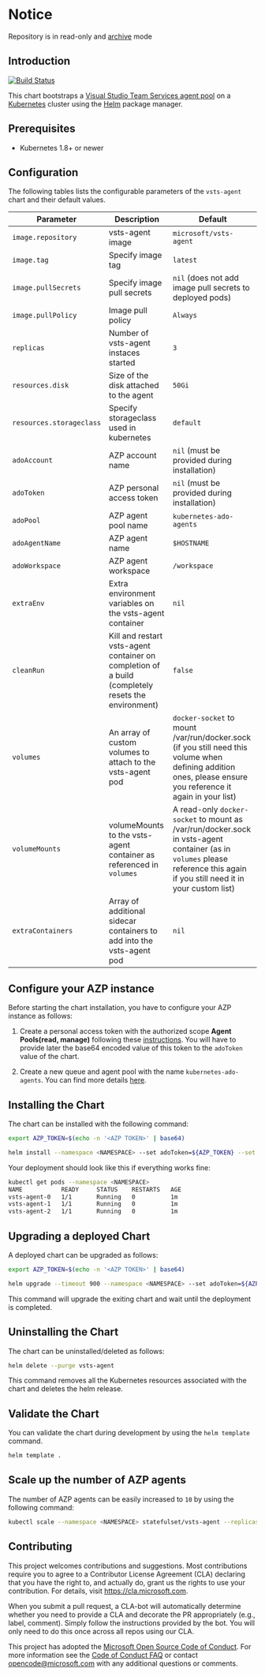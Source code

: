 # Notice

Repository is in read-only and [archive](https://docs.github.com/en/free-pro-team@latest/github/creating-cloning-and-archiving-repositories/about-archiving-repositories) mode

## Introduction

[![Build Status](https://dev.azure.com/azure/helm-vsts-agent/_apis/build/status/Azure.helm-vsts-agent?branchName=master)](https://dev.azure.com/azure/helm-vsts-agent/_build/latest?definitionId=12?branchName=master)

This chart bootstraps a [Visual Studio Team Services agent pool](https://github.com/Microsoft/vsts-agent) on a [Kubernetes](http://kubernetes.io) cluster using the [Helm](https://helm.sh) package manager.

## Prerequisites
 - Kubernetes 1.8+ or newer

## Configuration

The following tables lists the configurable parameters of the `vsts-agent` chart and their default values.

| Parameter                         | Description                           | Default                                                   |
| --------------------------------- | ------------------------------------- | --------------------------------------------------------- |
| `image.repository`                | vsts-agent image                      | `microsoft/vsts-agent`                                    |
| `image.tag`                       | Specify image tag                     | `latest`                                                  |
| `image.pullSecrets`               | Specify image pull secrets            | `nil` (does not add image pull secrets to deployed pods)  |
| `image.pullPolicy`                | Image pull policy                     | `Always`                                                  |
| `replicas`                        | Number of vsts-agent instaces started | `3`                                                       |
| `resources.disk`                  | Size of the disk attached to the agent| `50Gi`                                                    |
| `resources.storageclass`          | Specify storageclass used in kubernetes| `default`                                                    |
| `adoAccount`                      | AZP account name                      | `nil` (must be provided during installation)              |
| `adoToken`                        | AZP personal access token             | `nil` (must be provided during installation)              |
| `adoPool`                         | AZP agent pool name                   | `kubernetes-ado-agents`                                  |
| `adoAgentName`                    | AZP agent name                        | `$HOSTNAME`                                               |
| `adoWorkspace`                    | AZP agent workspace                   | `/workspace`                                              |
| `extraEnv`                   | Extra environment variables on the vsts-agent container                  | `nil`                                              |
| `cleanRun`                   | Kill and restart vsts-agent container on completion of a build (completely resets the environment)                  | `false`                                              |
| `volumes`                   | An array of custom volumes to attach to the vsts-agent pod                  | `docker-socket` to mount /var/run/docker.sock (if you still need this volume when defining addition ones, please ensure you reference it again in your list)                                             |
| `volumeMounts`                   | volumeMounts to the vsts-agent container as referenced in `volumes`                  | A read-only `docker-socket` to mount as /var/run/docker.sock in vsts-agent container (as in `volumes` please reference this again if you still need it in your custom list)                                               |
| `extraContainers`                   | Array of additional sidecar containers to add into the vsts-agent pod                  | `nil`                                              |

## Configure your AZP instance

Before starting the chart installation, you have to configure your AZP instance as follows:

1. Create a personal access token with the authorized scope **Agent Pools(read, manage)**  following these [instructions](https://docs.microsoft.com/en-us/vsts/git/_shared/personal-access-tokens). You will have to provide later the base64 encoded value of this token to the `adoToken` value of the chart.

2. Create a new queue and agent pool with the name `kubernetes-ado-agents`. You can find more details [here](https://docs.microsoft.com/en-us/vsts/build-release/concepts/agents/pools-queues#creating-agent-pools-and-queues).

## Installing the Chart

The chart can be installed with the following command:

```bash
export AZP_TOKEN=$(echo -n '<AZP TOKEN>' | base64)

helm install --namespace <NAMESPACE> --set adoToken=${AZP_TOKEN} --set adoAccount=<AZP ACCOUNT> --set adoPool=<AZP POOL> -f values.yaml vsts-agent .
```

Your deployment should look like this if everything works fine:

```bash
kubectl get pods --namespace <NAMESPACE>
NAME           READY     STATUS    RESTARTS   AGE
vsts-agent-0   1/1       Running   0          1m
vsts-agent-1   1/1       Running   0          1m
vsts-agent-2   1/1       Running   0          1m
```
## Upgrading a deployed Chart

A deployed chart can be upgraded as follows:

```bash
export AZP_TOKEN=$(echo -n '<AZP TOKEN>' | base64)

helm upgrade --timeout 900 --namespace <NAMESPACE> --set adoToken=${AZP_TOKEN} --set adoAccount=<AZP ACCOUNT> --set adoPool=<AZP POOL> -f values.yaml vsts-agent . --wait
```

This command will upgrade the exiting chart and wait until the deployment is completed.

## Uninstalling the Chart

The chart can be uninstalled/deleted as follows:

```bash
helm delete --purge vsts-agent
```

This command removes all the Kubernetes resources associated with the chart and deletes the helm release.

## Validate the Chart

You can validate the chart during development by using the `helm template` command.

```bash
helm template .
```

## Scale up the number of AZP agents

The number of AZP agents can be easily increased to `10` by using the following command:

```bash
kubectl scale --namespace <NAMESPACE> statefulset/vsts-agent --replicas 10
```
## Contributing

This project welcomes contributions and suggestions.  Most contributions require you to agree to a
Contributor License Agreement (CLA) declaring that you have the right to, and actually do, grant us
the rights to use your contribution. For details, visit https://cla.microsoft.com.

When you submit a pull request, a CLA-bot will automatically determine whether you need to provide
a CLA and decorate the PR appropriately (e.g., label, comment). Simply follow the instructions
provided by the bot. You will only need to do this once across all repos using our CLA.

This project has adopted the [Microsoft Open Source Code of Conduct](https://opensource.microsoft.com/codeofconduct/).
For more information see the [Code of Conduct FAQ](https://opensource.microsoft.com/codeofconduct/faq/) or
contact [opencode@microsoft.com](mailto:opencode@microsoft.com) with any additional questions or comments.
